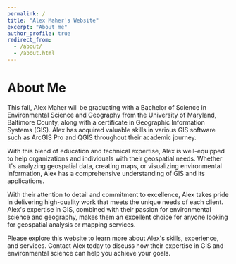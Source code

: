 ```yaml
---
permalink: /
title: "Alex Maher's Website"
excerpt: "About me"
author_profile: true
redirect_from: 
  - /about/
  - /about.html
---
```




About Me
========

This fall, Alex Maher will be graduating with a Bachelor of Science in Environmental Science and Geography from the University of Maryland, Baltimore County, along with a certificate in Geographic Information Systems (GIS). Alex has acquired valuable skills in various GIS software such as ArcGIS Pro and QGIS throughout their academic journey.

With this blend of education and technical expertise, Alex is well-equipped to help organizations and individuals with their geospatial needs. Whether it's analyzing geospatial data, creating maps, or visualizing environmental information, Alex has a comprehensive understanding of GIS and its applications.

With their attention to detail and commitment to excellence, Alex takes pride in delivering high-quality work that meets the unique needs of each client. Alex's expertise in GIS, combined with their passion for environmental science and geography, makes them an excellent choice for anyone looking for geospatial analysis or mapping services.

Please explore this website to learn more about Alex's skills, experience, and services. Contact Alex today to discuss how their expertise in GIS and environmental science can help you achieve your goals.
